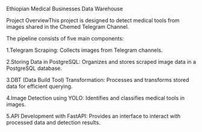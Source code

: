 Ethiopian Medical Businesses Data Warehouse

Project OverviewThis project is designed to detect medical tools from images shared in the Chemed Telegram Channel. 

The pipeline consists of five main components:

1.Telegram Scraping: Collects images from Telegram channels.

2.Storing Data in PostgreSQL: Organizes and stores scraped image data in a PostgreSQL database.

3.DBT (Data Build Tool) Transformation: Processes and transforms stored data for efficient querying.

4.Image Detection using YOLO: Identifies and classifies medical tools in images.

5.API Development with FastAPI: Provides an interface to interact with processed data and detection results.
